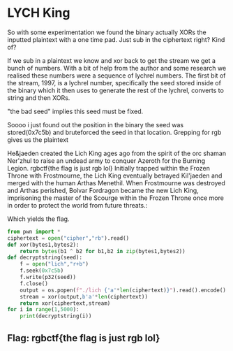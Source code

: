 # LYCH King

So with some experimentation we found the binary actually XORs the inputted plaintext with a one time pad. Just sub in the ciphertext right? Kind of?

If we sub in a plaintext we know and xor back to get the stream we get a bunch of numbers. With a bit of help from the author and some research we realised these numbers were a sequence of lychrel numbers. The first bit of the stream, 1997, is a lychrel number, specifically the seed stored inside of the binary which it then uses to generate the rest of the lychrel, converts to string and then XORs.

"the bad seed" implies this seed must be fixed.

Soooo i just found out the position in the binary the seed was stored\(0x7c5b\) and bruteforced the seed in that location. Grepping for rgb gives us the plaintext

He&jaeden created the Lich King ages ago from the spirit of the orc shaman Ner'zhul to raise an undead army to conquer Azeroth for the Burning Legion. rgbctf{the flag is just rgb lol} Initially trapped within the Frozen Throne with Frostmourne, the Lich King eventually betrayed Kil'jaeden and merged with the human Arthas Menethil. When Frostmourne was destroyed and Arthas perished, Bolvar Fordragon became the new Lich King, imprisoning the master of the Scourge within the Frozen Throne once more in order to protect the world from future threats.:

Which yields the flag.

```python
from pwn import *
ciphertext = open("cipher","rb").read()
def xor(bytes1,bytes2):
    return bytes(b1 ^ b2 for b1,b2 in zip(bytes1,bytes2))
def decryptstring(seed):
    f = open("lich","r+b")
    f.seek(0x7c5b)
    f.write(p32(seed))
    f.close()
    output = os.popen(f"./lich {'a'*len(ciphertext)}").read().encode()
    stream = xor(output,b'a'*len(ciphertext))
    return xor(ciphertext,stream)
for i in range(1,5000):
    print(decryptstring(i))
```

## Flag: rgbctf{the flag is just rgb lol}

